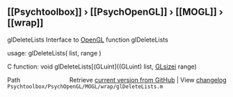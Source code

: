 ## [[Psychtoolbox]] &#8250; [[PsychOpenGL]] &#8250; [[MOGL]] &#8250; [[wrap]]

glDeleteLists  Interface to [OpenGL](OpenGL) function glDeleteLists  
  
usage:  glDeleteLists( list, range )  
  
C function:  void glDeleteLists[(GLuint]((GLuint) list, [GLsizei](GLsizei) range)  




<div class="code_header" style="text-align:right;">
  <span style="float:left;">Path&nbsp;&nbsp;</span> <span class="counter">Retrieve <a href=
  "https://raw.github.com/Psychtoolbox-3/Psychtoolbox-3/beta/Psychtoolbox/PsychOpenGL/MOGL/wrap/glDeleteLists.m">current version from GitHub</a> | View <a href=
  "https://github.com/Psychtoolbox-3/Psychtoolbox-3/commits/beta/Psychtoolbox/PsychOpenGL/MOGL/wrap/glDeleteLists.m">changelog</a></span>
</div>
<div class="code">
  <code>Psychtoolbox/PsychOpenGL/MOGL/wrap/glDeleteLists.m</code>
</div>

